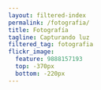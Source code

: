 ```yaml
---
layout: filtered-index
permalink: /fotografia/
title: Fotografía 
tagline: Capturando luz 
filtered_tag: fotografia 
flickr_image:
  feature: 9888157193 
  top: -370px 
  bottom: -220px 
---
```

